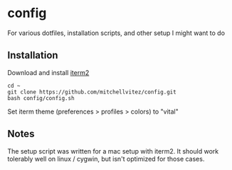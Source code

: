 # config
For various dotfiles, installation scripts, and other setup I might want to do


## Installation

Download and install [iterm2](https://www.iterm2.com/downloads.html)

```
cd ~
git clone https://github.com/mitchellvitez/config.git
bash config/config.sh
```

Set iterm theme (preferences > profiles > colors) to "vital"

## Notes

The setup script was written for a mac setup with iterm2. It should work tolerably well on linux / cygwin, but isn't optimized for those cases.
